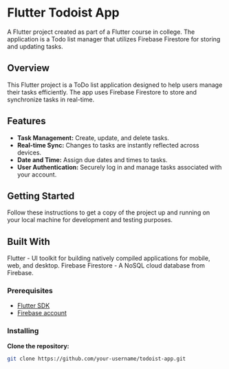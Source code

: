 # Flutter Todoist App

A Flutter project created as part of a Flutter course in college. The application is a Todo list manager that utilizes Firebase Firestore for storing and updating tasks.

## Overview

This Flutter project is a ToDo list application designed to help users manage their tasks efficiently. The app uses Firebase Firestore to store and synchronize tasks in real-time.

## Features

- **Task Management:** Create, update, and delete tasks.
- **Real-time Sync:** Changes to tasks are instantly reflected across devices.
- **Date and Time:** Assign due dates and times to tasks.
- **User Authentication:** Securely log in and manage tasks associated with your account.

## Getting Started

Follow these instructions to get a copy of the project up and running on your local machine for development and testing purposes.

## Built With
Flutter - UI toolkit for building natively compiled applications for mobile, web, and desktop.
Firebase Firestore - A NoSQL cloud database from Firebase.

### Prerequisites

- [Flutter SDK](https://flutter.dev/docs/get-started/install)
- [Firebase account](https://firebase.google.com/)

### Installing

**Clone the repository:**

   ```bash
   git clone https://github.com/your-username/todoist-app.git
